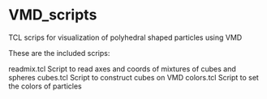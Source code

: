# VMD_scripts

TCL scrips for visualization of polyhedral shaped particles using VMD

These are the included scrips:

readmix.tcl         Script to read axes and coords of mixtures of cubes and spheres
cubes.tcl           Script to construct cubes on VMD
colors.tcl           Script to set the colors of particles
